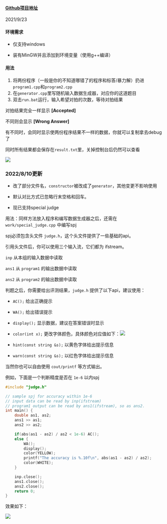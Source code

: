 #### [Github项目地址](https://github.com/lxtyin/SimpleComparator)

2021/9/23

#### 环境需求

- 仅支持windows

- 装有MinGW并且添加到环境变量（使用g++编译）

#### 用法

1. 将两份程序（一般是你的不知道哪错了的程序和标答/暴力解）扔进`program1.cpp`和`program2.cpp`
2. 在`generator.cpp`里写随机输入数据生成器，对应你的这道题目
3. 双击`run.bat`运行，输入希望对拍的次数，等待对拍结果

对拍结果完全一样显示 **[Accepted]**

不同则会显示 **[Wrong Answer]**

有不同时，会同时显示使两份程序结果不一样的数据，你就可以复制拿去debug了

同时所有结果都会保存在`result.txt`里，关掉控制台后仍然可以查看

![](http://lxtyin.ac.cn/img/simplecomparator/1.png)



### 2022/8/10更新

- 改了部分文件名，`constructor`被改成了`generator`，其他变更不影响使用
- 默认对比方式已忽略行末空格和回车。

- 现已支持special judge

用法：同样方法放入程序和编写数据生成器之后，还需在 `work/special_judge.cpp` 中编写spj

spj必须包含头文件 `judge.h`，这个头文件提供了一些基础的api。

引用头文件后，你可以使用三个输入流，它们都为 ifstream。

`inp` 从本组的输入数据中读取

`ans1` 从 `program1` 的输出数据中读取

`ans2` 从 `program2` 的输出数据中读取

判题之后，你需要给出评测结果，`judge.h` 提供了以下api，建议使用：

- `AC();` 给出正确提示
- `WA();` 给出错误提示
- `display();` 显示数据，建议在答案错误时显示
- `color(int x);` 更改字体颜色，具体颜色对应值如下：![](https://ask.qcloudimg.com/http-save/yehe-7873581/mg9ppffbb6.png?imageView2/2/w/1620)

- `hint(const string &s);` 以黄色字体给出提示信息
- `warn(const string &s);` 以红色字体给出提示信息

当然你也可以自由使用 `cout/printf` 等方式输出。

例如，下面是一个判断精度是否在 `1e-6` 以内spj

```C++
#include "judge.h"

// sample spj for accuracy within 1e-6
// input data can be read by inp(ifstream)
// program1 output can be read by ans1(ifstream), so as ans2.
int main() {
    double as1, as2;
    ans1 >> as1;
    ans2 >> as2;

    if(abs(as1 - as2) / as2 < 1e-6) AC();
    else {
        WA();
        display();
        color(YELLOW);
        printf("The accuracy is %.10f\n", abs(as1 - as2) / as2);
        color(WHITE);
    }

    inp.close();
    ans1.close();
    ans2.close();
    return 0;
}
```

效果如下：

![](http://lxtyin.ac.cn/img/simplecomparator/2.png)